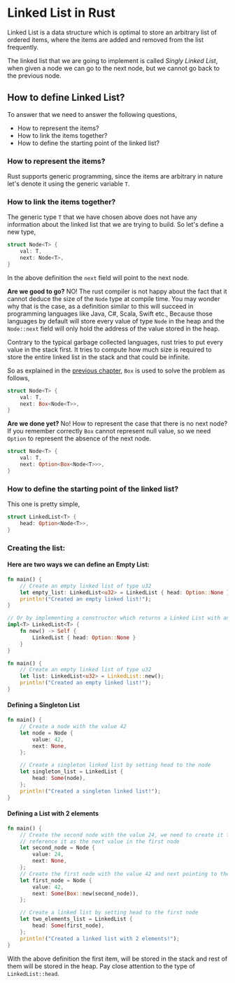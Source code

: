 # Linked List in Rust

Linked List is a data structure which is optimal to store an arbitrary list
of ordered items, where the items are added and removed from the list frequently.

The linked list that we are going to implement is called *Singly Linked List*,
when given a node we can go to the next node, but we cannot go back to the previous node.

## How to define Linked List?

To answer that we need to answer the following questions,

* How to represent the items?
* How to link the items together?
* How to define the starting point of the linked list?

### How to represent the items?

Rust supports generic programming, since the items are arbitrary in nature let's
denote it using the generic variable `T`.

### How to link the items together?

The generic type `T` that we have chosen above does not have any information about
the linked list that we are trying to build. So let's define a new type,

```rust
struct Node<T> {
    val: T,
    next: Node<T>,
}
```

In the above definition the `next` field will point to the next node.

**Are we good to go?**
NO! The rust compiler is not happy about the fact that it cannot deduce the size of the
`Node` type at compile time. You may wonder why that is the case, as a definition similar
to this will succeed in programming languages like Java, C#, Scala, Swift etc.,
Because those languages by default will store every value of type `Node` in the heap and
the `Node::next` field will only hold the address of the value stored in the heap.

Contrary to the typical garbage collected languages, rust tries to put every value in the
stack first. It tries to compute how much size is required to store the entire linked list
in the stack and that could be infinite.

So as explained in the [previous chapter](./2_box.md), `Box` is used to solve the problem
as follows,

```rust
struct Node<T> {
    val: T,
    next: Box<Node<T>>,
}
```

**Are we done yet?**
No! How to represent the case that there is no next node? If you remember correctly
`Box` cannot represent null value, so we need `Option` to represent the absence of the next
node.

```rust
struct Node<T> {
    val: T,
    next: Option<Box<Node<T>>>,
}
```

### How to define the starting point of the linked list?

This one is pretty simple,

```rust
struct LinkedList<T> {
    head: Option<Node<T>>,
}
```
### Creating the list:
#### Here are two ways we can define an Empty List:
```rust
fn main() {
    // Create an empty linked list of type u32
    let empty_list: LinkedList<u32> = LinkedList { head: Option::None }
    println!("Created an empty linked list!");
}
```
```rust
// Or by implementing a constructor which returns a Linked List with an Option::None header
impl<T> LinkedList<T> {
    fn new() -> Self {
        LinkedList { head: Option::None }
    }
}

fn main() {
    // Create an empty linked list of type u32
    let list: LinkedList<u32> = LinkedList::new();
    println!("Created an empty linked list!");
}
```

#### Defining a Singleton List

```rust
fn main() {
    // Create a node with the value 42
    let node = Node {
        value: 42,
        next: None,
    };

    // Create a singleton linked list by setting head to the node
    let singleton_list = LinkedList {
        head: Some(node),
    };
    println!("Created a singleton linked list!");
}
```

#### Defining a List with 2 elements

```rust
fn main() {
    // Create the second node with the value 24, we need to create it first so we can 
    // reference it as the next value in the first node
    let second_node = Node {
        value: 24,
        next: None,
    };
    // Create the first node with the value 42 and next pointing to the second node
    let first_node = Node {
        value: 42,
        next: Some(Box::new(second_node)),
    };

    // Create a linked list by setting head to the first node
    let two_elements_list = LinkedList {
        head: Some(first_node),
    };
    println!("Created a linked list with 2 elements!");
}
```

With the above definition the first item, will be stored in the stack and rest of
them will be stored in the heap.
Pay close attention to the type of `LinkedList::head`.
